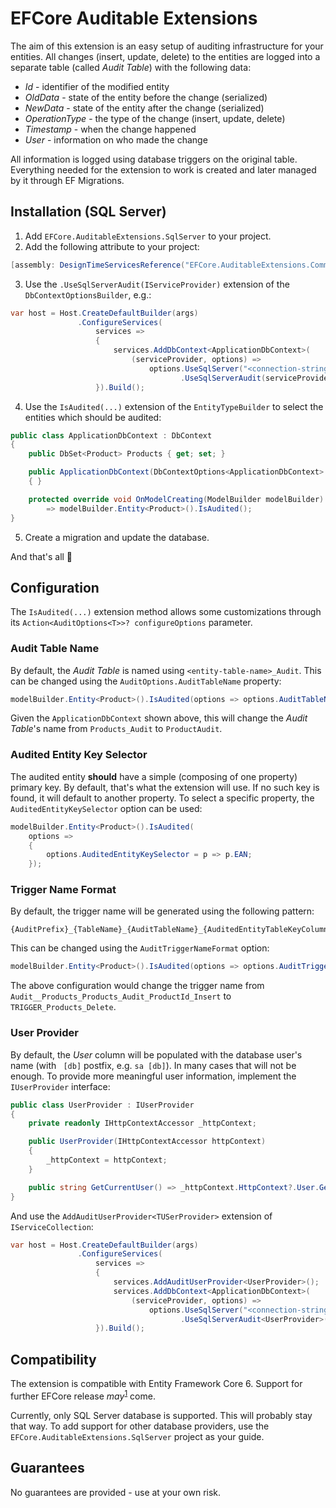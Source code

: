 # EFCore Auditable Extensions

The aim of this extension is an easy setup of auditing infrastructure for your entities. All changes (insert, update,
delete) to the entities are logged into a separate table (called _Audit Table_) with the following data:

* _Id_ - identifier of the modified entity
* _OldData_ - state of the entity before the change (serialized)
* _NewData_ - state of the entity after the change (serialized)
* _OperationType_ - the type of the change (insert, update, delete)
* _Timestamp_ - when the change happened
* _User_ - information on who made the change

All information is logged using database triggers on the original table. Everything needed for the extension to work is
created and later managed by it through EF Migrations.

## Installation (SQL Server)

1. Add `EFCore.AuditableExtensions.SqlServer` to your project.
2. Add the following attribute to your project:

```csharp
[assembly: DesignTimeServicesReference("EFCore.AuditableExtensions.Common.EfCore.DesignTimeServices, EFCore.AuditableExtensions.Common")]
```

3. Use the `.UseSqlServerAudit(IServiceProvider)` extension of the `DbContextOptionsBuilder`, e.g.:

```csharp
var host = Host.CreateDefaultBuilder(args)
               .ConfigureServices(
                   services =>
                   {
                       services.AddDbContext<ApplicationDbContext>(
                           (serviceProvider, options) =>
                               options.UseSqlServer("<connection-string>")
                                      .UseSqlServerAudit(serviceProvider));
                   }).Build();
```

4. Use the `IsAudited(...)` extension of the `EntityTypeBuilder` to select the entities which should be audited:

```csharp
public class ApplicationDbContext : DbContext
{
    public DbSet<Product> Products { get; set; }

    public ApplicationDbContext(DbContextOptions<ApplicationDbContext> options) : base(options)
    { }

    protected override void OnModelCreating(ModelBuilder modelBuilder) 
        => modelBuilder.Entity<Product>().IsAudited();
}
```

5. Create a migration and update the database.

And that's all 🥳

## Configuration

The `IsAudited(...)` extension method allows some customizations through its `Action<AuditOptions<T>>? configureOptions`
parameter.

### Audit Table Name

By default, the _Audit Table_ is named using `<entity-table-name>_Audit`. This can be changed using
the `AuditOptions.AuditTableName` property:

```csharp
modelBuilder.Entity<Product>().IsAudited(options => options.AuditTableName = "ProductAudit");
```

Given the `ApplicationDbContext` shown above, this will change the _Audit Table_'s name from `Products_Audit`
to `ProductAudit`.

### Audited Entity Key Selector

The audited entity **should** have a simple (composing of one property) primary key. By default, that's what the
extension will use. If no such key is found, it will default to another property. To select a specific property,
the `AuditedEntityKeySelector` option can be used:

```csharp
modelBuilder.Entity<Product>().IsAudited(
    options =>
    {
        options.AuditedEntityKeySelector = p => p.EAN;
    });
```

### Trigger Name Format

By default, the trigger name will be generated using the following pattern:

```
{AuditPrefix}_{TableName}_{AuditTableName}_{AuditedEntityTableKeyColumnName}_{OperationType}
```

This can be changed using the `AuditTriggerNameFormat` option:

```csharp
modelBuilder.Entity<Product>().IsAudited(options => options.AuditTriggerNameFormat = "TRIGGER_{TableName}_{OperationType}");
```

The above configuration would change the trigger name from `Audit__Products_Products_Audit_ProductId_Insert`
to `TRIGGER_Products_Delete`.

### User Provider

By default, the _User_ column will be populated with the database user's name (with ` [db]` postfix, e.g. `sa [db]`). In
many cases that will not be enough. To provide more meaningful user information, implement the `IUserProvider`
interface:

```csharp
public class UserProvider : IUserProvider
{
    private readonly IHttpContextAccessor _httpContext;

    public UserProvider(IHttpContextAccessor httpContext)
    {
        _httpContext = httpContext;
    }

    public string GetCurrentUser() => _httpContext.HttpContext?.User.GetUserId() ?? "Anonymous";
}
```

And use the `AddAuditUserProvider<TUSerProvider>` extension of `IServiceCollection`:

```csharp
var host = Host.CreateDefaultBuilder(args)
               .ConfigureServices(
                   services =>
                   {
                       services.AddAuditUserProvider<UserProvider>();
                       services.AddDbContext<ApplicationDbContext>(
                           (serviceProvider, options) =>
                               options.UseSqlServer("<connection-string>")
                                      .UseSqlServerAudit<UserProvider>(serviceProvider));
                   }).Build();
```

## Compatibility

The extension is compatible with Entity Framework Core 6. Support for further EFCore release *may*<sup>[1](#guarantees)</sup> come.

Currently, only SQL Server database is supported. This will probably stay that way. To add support for other database
providers, use the `EFCore.AuditableExtensions.SqlServer` project as your guide.

## Guarantees

No guarantees are provided - use at your own risk. 
